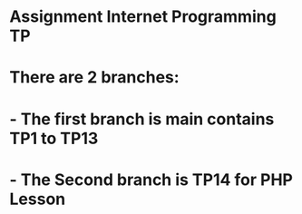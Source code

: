 # Assignment Internet Programming TP
# There are 2 branches:
#    - The first branch is main contains TP1 to TP13
#    - The Second branch is TP14 for PHP Lesson
